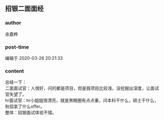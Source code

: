 ## 招银二面面经
### author 
余嘉桦
### post-time 

编辑于  2020-03-26 20:21:33
### content 
<div class="post-topic-des nc-post-content">
 <div>
  总结一下：
 </div>
 <div>
  二面面试官：人很好，问的都是项目，但是我项目比较浅，没挖掘出深度，让面试官失望了。
 </div>
 <div>
  hr面试官：hr小姐姐很漂亮，就是黑眼圈有点点重，问本科干什么，硕士干什么，秋招拿了什么offer。
 </div>
 <div>
  整体：招银面试体验不错。
 </div>
</div>
